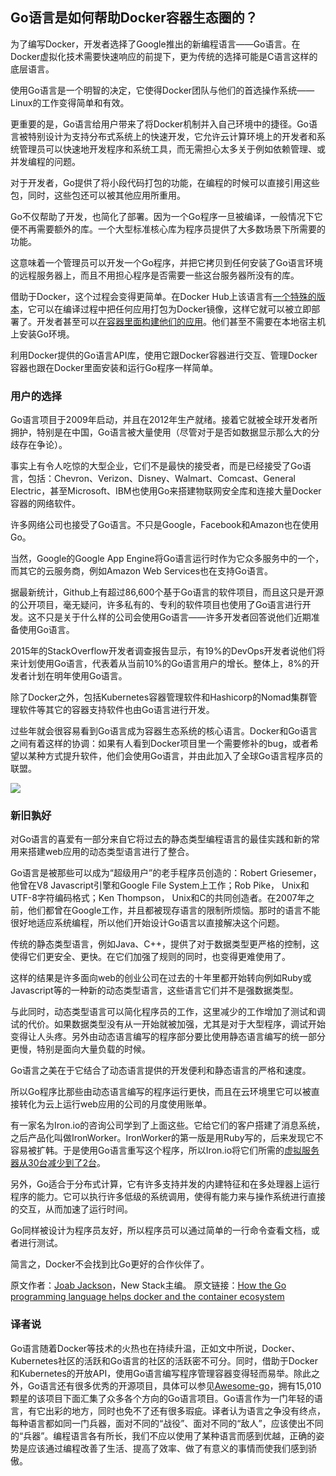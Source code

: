Go语言是如何帮助Docker容器生态圈的？
----------
为了编写Docker，开发者选择了Google推出的新编程语言——Go语言。在Docker虚拟化技术需要快速响应的前提下，更为传统的选择可能是C语言这样的底层语言。

使用Go语言是一个明智的决定，它使得Docker团队与他们的首选操作系统——Linux的工作变得简单和有效。

更重要的是，Go语言给用户带来了将Docker机制并入自己环境中的捷径。Go语言被特别设计为支持分布式系统上的快速开发，它允许云计算环境上的开发者和系统管理员可以快速地开发程序和系统工具，而无需担心太多关于例如依赖管理、或并发编程的问题。

对于开发者，Go提供了将小段代码打包的功能，在编程的时候可以直接引用这些包，同时，这些包还可以被其他应用所重用。

Go不仅帮助了开发，也简化了部署。因为一个Go程序一旦被编译，一般情况下它便不再需要额外的库。一个大型标准核心库为程序员提供了大多数场景下所需要的功能。

这意味着一个管理员可以开发一个Go程序，并把它拷贝到任何安装了Go语言环境的远程服务器上，而且不用担心程序是否需要一些这台服务器所没有的库。

借助于Docker，这个过程会变得更简单。在Docker Hub上该语言有[一个特殊的版本](https://blog.golang.org/docker)，它可以在编译过程中把任何应用打包为Docker镜像，这样它就可以被立即部署了。开发者甚至可以[在容器里面构建他们的应用](https://hub.docker.com/_/golang/)。他们甚至不需要在本地宿主机上安装Go环境。

利用Docker提供的Go语言API库，使用它跟Docker容器进行交互、管理Docker容器也跟在Docker里面安装和运行Go程序一样简单。

### 用户的选择
Go语言项目于2009年启动，并且在2012年生产就绪。接着它就被全球开发者所拥护，特别是在中国，Go语言被大量使用（尽管对于是否如数据显示那么大的分歧存在争论）。

事实上有令人吃惊的大型企业，它们不是最快的接受者，而是已经接受了Go语言，包括：Chevron、Verizon、Disney、Walmart、Comcast、General Electric，甚至Microsoft、IBM也使用Go来搭建物联网安全库和连接大量Docker容器的网络软件。

许多网络公司也接受了Go语言。不只是Google，Facebook和Amazon也在使用Go。

当然，Google的Google App Engine将Go语言运行时作为它众多服务中的一个，而其它的云服务商，例如Amazon Web Services也在支持Go语言。

据最新统计，Github上有超过86,600个基于Go语言的软件项目，而且这只是开源的公开项目，毫无疑问，许多私有的、专利的软件项目也使用了Go语言进行开发。这不只是关于什么样的公司会使用Go语言——许多开发者回答说他们近期准备使用Go语言。

2015年的StackOverflow开发者调查报告显示，有19%的DevOps开发者说他们将来计划使用Go语言，代表着从当前10%的Go语言用户的增长。整体上，8%的开发者计划在明年使用Go语言。

除了Docker之外，包括Kubernetes容器管理软件和Hashicorp的Nomad集群管理软件等其它的容器支持软件也由Go语言进行开发。

过些年就会很容易看到Go语言成为容器生态系统的核心语言。Docker和Go语言之间有着这样的协调：如果有人看到Docker项目里一个需要修补的bug，或者希望以某种方式提升软件，他们会使用Go语言，并由此加入了全球Go语言程序员的联盟。

![](https://github.com/maxwell92/TechTips/blob/master/IntroIdeas/pics/plan_to_use_go_in_the_future.png)

### 新旧孰好
对Go语言的喜爱有一部分来自它将过去的静态类型编程语言的最佳实践和新的常用来搭建web应用的动态类型语言进行了整合。

Go语言是被那些可以成为“超级用户”的老手程序员创造的：Robert Griesemer，他曾在V8 Javascript引擎和Google File System上工作；Rob Pike， Unix和UTF-8字符编码格式；Ken Thompson， Unix和C的共同创造者。在2007年之前，他们都曾在Google工作，并且都被现存语言的限制所烦恼。那时的语言不能很好地适应系统编程，所以他们开始设计Go语言以直接解决这个问题。

传统的静态类型语言，例如Java、C++，提供了对于数据类型更严格的控制，这使得它们更安全、更快。在它们加强了规则的同时，也变得更难使用了。

这样的结果是许多面向web的创业公司在过去的十年里都开始转向例如Ruby或Javascript等的一种新的动态类型语言，这些语言它们并不是强数据类型。

与此同时，动态类型语言可以简化程序员的工作，这里减少的工作增加了测试和调试的代价。如果数据类型没有从一开始就被加强，尤其是对于大型程序，调试开始变得让人头疼。另外由动态语言编写的程序部分要比使用静态语言编写的统一部分更慢，特别是面向大量负载的时候。

Go语言之美在于它结合了动态语言提供的开发便利和静态语言的严格和速度。

所以Go程序比那些由动态语言编写的程序运行更快，而且在云环境里它可以被直接转化为云上运行web应用的公司的月度使用账单。

有一家名为Iron.io的咨询公司学到了上面这些。它给它们的客户搭建了消息系统，之后产品化叫做IronWorker。IronWorker的第一版是用Ruby写的，后来发现它不容易被扩韩。于是使用Go语言重写这个程序，所以Iron.io将它们所需的[虚拟服务器从30台减少到了2台](http://www.iron.io/blog/2013/03/how-we-went-from-30-servers-to-2-go.html)。

另外，Go适合于分布式计算，它有许多支持并发的内建特征和在多处理器上运行程序的能力。它可以执行许多低级的系统调用，使得有能力来与操作系统进行直接的交互，从而加速了运行时间。

Go同样被设计为程序员友好，所以程序员可以通过简单的一行命令查看文档，或者进行测试。

简言之，Docker不会找到比Go更好的合作伙伴了。

原文作者：[Joab Jackson](http://thenewstack.io/author/joab/)，New Stack主编。
原文链接：[How the Go programming language helps docker and the container ecosystem](http://thenewstack.io/ebookseries/)

### 译者说
Go语言随着Docker等技术的火热也在持续升温，正如文中所说，Docker、Kubernetes社区的活跃和Go语言的社区的活跃密不可分。同时，借助于Docker和Kubernetes的开放API，使用Go语言编写程序管理容器变得轻而易举。除此之外，Go语言还有很多优秀的开源项目，具体可以参见[Awesome-go](https://github.com/avelino/awesome-go)，拥有15,010颗星的该项目下面汇集了众多各个方向的Go语言项目。Go语言作为一门年轻的语言，有它出彩的地方，同时也免不了还有很多瑕疵。译者认为语言之争没有终点，每种语言都如同一门兵器，面对不同的“战役”、面对不同的“敌人”，应该使出不同的“兵器”。编程语言各有所长，我们不应以使用了某种语言而感到优越，正确的姿势是应该通过编程改善了生活、提高了效率、做了有意义的事情而使我们感到骄傲。
